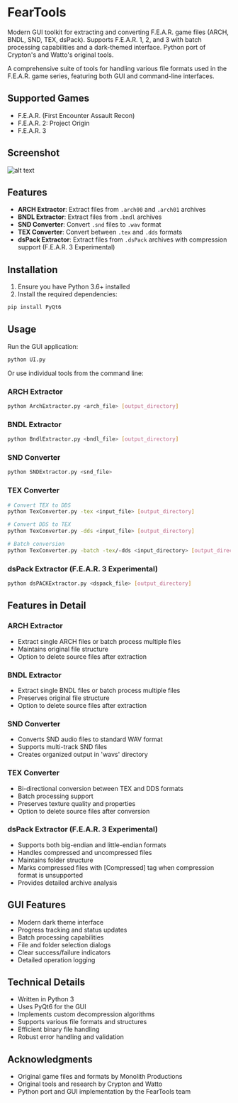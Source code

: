 # FearTools

Modern GUI toolkit for extracting and converting F.E.A.R. game files (ARCH, BNDL, SND, TEX, dsPack). Supports F.E.A.R. 1, 2, and 3 with batch processing capabilities and a dark-themed interface. Python port of Crypton's and Watto's original tools.

A comprehensive suite of tools for handling various file formats used in the F.E.A.R. game series, featuring both GUI and command-line interfaces.

## Supported Games

- F.E.A.R. (First Encounter Assault Recon)
- F.E.A.R. 2: Project Origin
- F.E.A.R. 3

## Screenshot

![alt text](https://i.imgur.com/SjIARxU.gif)

## Features

- **ARCH Extractor**: Extract files from `.arch00` and `.arch01` archives
- **BNDL Extractor**: Extract files from `.bndl` archives 
- **SND Converter**: Convert `.snd` files to `.wav` format
- **TEX Converter**: Convert between `.tex` and `.dds` formats
- **dsPack Extractor**: Extract files from `.dsPack` archives with compression support (F.E.A.R. 3 Experimental)

## Installation

1. Ensure you have Python 3.6+ installed
2. Install the required dependencies:
```bash
pip install PyQt6
```

## Usage

Run the GUI application:
```bash
python UI.py
```

Or use individual tools from the command line:

### ARCH Extractor
```bash
python ArchExtractor.py <arch_file> [output_directory]
```

### BNDL Extractor
```bash
python BndlExtractor.py <bndl_file> [output_directory]
```

### SND Converter
```bash
python SNDExtractor.py <snd_file>
```

### TEX Converter
```bash
# Convert TEX to DDS
python TexConverter.py -tex <input_file> [output_directory]

# Convert DDS to TEX
python TexConverter.py -dds <input_file> [output_directory]

# Batch conversion
python TexConverter.py -batch -tex/-dds <input_directory> [output_directory]
```

### dsPack Extractor (F.E.A.R. 3 Experimental)
```bash
python dsPACKExtractor.py <dspack_file> [output_directory]
```

## Features in Detail

### ARCH Extractor
- Extract single ARCH files or batch process multiple files
- Maintains original file structure
- Option to delete source files after extraction

### BNDL Extractor
- Extract single BNDL files or batch process multiple files
- Preserves original file structure
- Option to delete source files after extraction

### SND Converter
- Converts SND audio files to standard WAV format
- Supports multi-track SND files
- Creates organized output in 'wavs' directory

### TEX Converter
- Bi-directional conversion between TEX and DDS formats
- Batch processing support
- Preserves texture quality and properties
- Option to delete source files after conversion

### dsPack Extractor (F.E.A.R. 3 Experimental)
- Supports both big-endian and little-endian formats
- Handles compressed and uncompressed files
- Maintains folder structure
- Marks compressed files with [Compressed] tag when compression format is unsupported
- Provides detailed archive analysis

## GUI Features

- Modern dark theme interface
- Progress tracking and status updates
- Batch processing capabilities
- File and folder selection dialogs
- Clear success/failure indicators
- Detailed operation logging

## Technical Details

- Written in Python 3
- Uses PyQt6 for the GUI
- Implements custom decompression algorithms
- Supports various file formats and structures
- Efficient binary file handling
- Robust error handling and validation
  
## Acknowledgments

- Original game files and formats by Monolith Productions
- Original tools and research by Crypton and Watto
- Python port and GUI implementation by the FearTools team

